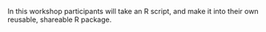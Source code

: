 In this workshop participants will take an R script, and make it into their own reusable, shareable R package.